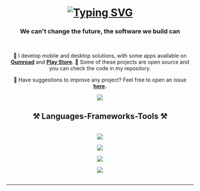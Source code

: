 <h1 align="center">
    <a href="https://git.io/typing-svg"><img src="https://readme-typing-svg.herokuapp.com?font=Righteous&weight=500&size=35&pause=&color=20D736&center=true&random=false&width=500&height=70&lines=!+%F0%9F%91%8B;I'm+Gabriel" alt="Typing SVG" /></a>
</h1>

<h3 align="center">We can't change the future, the software we build can</h3>

<br/>

<div align="center">
    
🌱 I develop mobile and desktop solutions, with some apps available on **[Gumroad](https://panda2jz.gumroad.com/)** and **[Play Store](https://play.google.com/)**.
📂 Some of these projects are open source and you can check the code in my repository.

💬 Have suggestions to improve any project? Feel free to open an issue **[here](https://github.com/gabflag/gabflag/issues).**

 </div>
 
<div align="center"> 
    <a href="https://gabdeveloper.com" target="_blank">
        <img src="https://img.shields.io/badge/Portfolio-FF5722?style=for-the-badge&logo=todoist&logoColor=white" target="_blank" />
    </a>
</div>

<h2 align="center">⚒️ Languages-Frameworks-Tools ⚒️</h2>
<br/>
<div align="center">
<!-- Frontend & Web Technologies -->
<img src="https://skillicons.dev/icons?i=html,css,javascript,wordpress,nginx" /><br>

<!-- Backend & Programming Languages -->
<img src="https://skillicons.dev/icons?i=python,java,django,mysql" /><br>

<!-- Tools & Platforms -->
<img src="https://skillicons.dev/icons?i=git,github,gcp,bash,vim,raspberrypi,linux" /><br>

<!-- Mobile & Frameworks -->
<img src="https://skillicons.dev/icons?i=flutter,dart,androidstudio" />
</div>
<br/>
<hr/>
<br/>


<br/>
